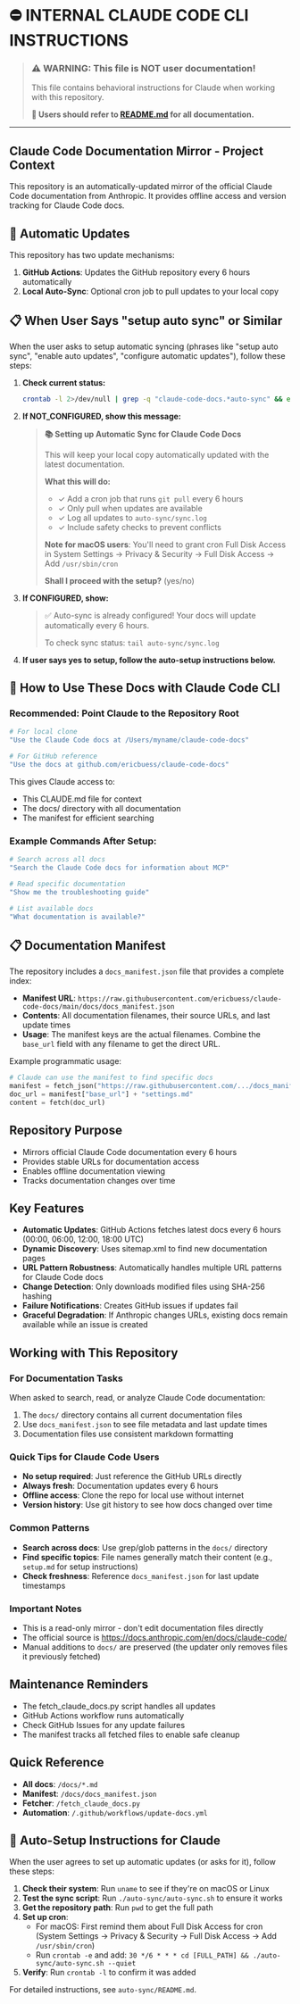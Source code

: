# ⛔ INTERNAL CLAUDE CODE CLI INSTRUCTIONS

> ### ⚠️ WARNING: This file is NOT user documentation!
> 
> This file contains behavioral instructions for Claude when working with this repository.
> 
> **🚨 Users should refer to [README.md](README.md) for all documentation.**

---

## Claude Code Documentation Mirror - Project Context

This repository is an automatically-updated mirror of the official Claude Code documentation from Anthropic. It provides offline access and version tracking for Claude Code docs.

## 🔄 Automatic Updates

This repository has two update mechanisms:
1. **GitHub Actions**: Updates the GitHub repository every 6 hours automatically
2. **Local Auto-Sync**: Optional cron job to pull updates to your local copy

## 📋 When User Says "setup auto sync" or Similar

When the user asks to setup automatic syncing (phrases like "setup auto sync", "enable auto updates", "configure automatic updates"), follow these steps:

1. **Check current status:**
   ```bash
   crontab -l 2>/dev/null | grep -q "claude-code-docs.*auto-sync" && echo "CONFIGURED" || echo "NOT_CONFIGURED"
   ```

2. **If NOT_CONFIGURED, show this message:**
   > **📚 Setting up Automatic Sync for Claude Code Docs**
   > 
   > This will keep your local copy automatically updated with the latest documentation.
   > 
   > **What this will do:**
   > - ✓ Add a cron job that runs `git pull` every 6 hours
   > - ✓ Only pull when updates are available
   > - ✓ Log all updates to `auto-sync/sync.log`
   > - ✓ Include safety checks to prevent conflicts
   > 
   > **Note for macOS users**: You'll need to grant cron Full Disk Access in System Settings → Privacy & Security → Full Disk Access → Add `/usr/sbin/cron`
   > 
   > **Shall I proceed with the setup?** (yes/no)

3. **If CONFIGURED, show:**
   > ✅ Auto-sync is already configured! Your docs will update automatically every 6 hours.
   > 
   > To check sync status: `tail auto-sync/sync.log`

4. **If user says yes to setup, follow the auto-setup instructions below.**

## 🚀 How to Use These Docs with Claude Code CLI

### Recommended: Point Claude to the Repository Root

```bash
# For local clone
"Use the Claude Code docs at /Users/myname/claude-code-docs"

# For GitHub reference  
"Use the docs at github.com/ericbuess/claude-code-docs"
```

This gives Claude access to:
- This CLAUDE.md file for context
- The docs/ directory with all documentation
- The manifest for efficient searching

### Example Commands After Setup:

```bash
# Search across all docs
"Search the Claude Code docs for information about MCP"

# Read specific documentation
"Show me the troubleshooting guide"

# List available docs
"What documentation is available?"
```

## 📋 Documentation Manifest

The repository includes a `docs_manifest.json` file that provides a complete index:
- **Manifest URL**: `https://raw.githubusercontent.com/ericbuess/claude-code-docs/main/docs/docs_manifest.json`
- **Contents**: All documentation filenames, their source URLs, and last update times
- **Usage**: The manifest keys are the actual filenames. Combine the `base_url` field with any filename to get the direct URL.

Example programmatic usage:
```python
# Claude can use the manifest to find specific docs
manifest = fetch_json("https://raw.githubusercontent.com/.../docs_manifest.json")
doc_url = manifest["base_url"] + "settings.md"
content = fetch(doc_url)
```

## Repository Purpose
- Mirrors official Claude Code documentation every 6 hours
- Provides stable URLs for documentation access
- Enables offline documentation viewing
- Tracks documentation changes over time

## Key Features
- **Automatic Updates**: GitHub Actions fetches latest docs every 6 hours (00:00, 06:00, 12:00, 18:00 UTC)
- **Dynamic Discovery**: Uses sitemap.xml to find new documentation pages
- **URL Pattern Robustness**: Automatically handles multiple URL patterns for Claude Code docs
- **Change Detection**: Only downloads modified files using SHA-256 hashing
- **Failure Notifications**: Creates GitHub issues if updates fail
- **Graceful Degradation**: If Anthropic changes URLs, existing docs remain available while an issue is created

## Working with This Repository

### For Documentation Tasks
When asked to search, read, or analyze Claude Code documentation:
1. The `docs/` directory contains all current documentation files
2. Use `docs_manifest.json` to see file metadata and last update times
3. Documentation files use consistent markdown formatting

### Quick Tips for Claude Code Users
- **No setup required**: Just reference the GitHub URLs directly
- **Always fresh**: Documentation updates every 6 hours
- **Offline access**: Clone the repo for local use without internet
- **Version history**: Use git history to see how docs changed over time

### Common Patterns
- **Search across docs**: Use grep/glob patterns in the `docs/` directory
- **Find specific topics**: File names generally match their content (e.g., `setup.md` for setup instructions)
- **Check freshness**: Reference `docs_manifest.json` for last update timestamps

### Important Notes
- This is a read-only mirror - don't edit documentation files directly
- The official source is https://docs.anthropic.com/en/docs/claude-code/
- Manual additions to `docs/` are preserved (the updater only removes files it previously fetched)

## Maintenance Reminders
- The fetch_claude_docs.py script handles all updates
- GitHub Actions workflow runs automatically
- Check GitHub Issues for any update failures
- The manifest tracks all fetched files to enable safe cleanup

## Quick Reference
- **All docs**: `/docs/*.md`
- **Manifest**: `/docs/docs_manifest.json`
- **Fetcher**: `/fetch_claude_docs.py`
- **Automation**: `/.github/workflows/update-docs.yml`

## 🤖 Auto-Setup Instructions for Claude

When the user agrees to set up automatic updates (or asks for it), follow these steps:

1. **Check their system**: Run `uname` to see if they're on macOS or Linux
2. **Test the sync script**: Run `./auto-sync/auto-sync.sh` to ensure it works
3. **Get the repository path**: Run `pwd` to get the full path
4. **Set up cron**: 
   - For macOS: First remind them about Full Disk Access for cron (System Settings → Privacy & Security → Full Disk Access → Add `/usr/sbin/cron`)
   - Run `crontab -e` and add: `30 */6 * * * cd [FULL_PATH] && ./auto-sync/auto-sync.sh --quiet`
5. **Verify**: Run `crontab -l` to confirm it was added

For detailed instructions, see `auto-sync/README.md`.